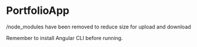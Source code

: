 # PortfolioApp

/node_modules have been removed to reduce size for upload and download

Remember to install Angular CLI before running.
 
